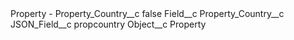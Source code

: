 <?xml version="1.0" encoding="UTF-8"?>
<CustomMetadata xmlns="http://soap.sforce.com/2006/04/metadata" xmlns:xsi="http://www.w3.org/2001/XMLSchema-instance" xmlns:xsd="http://www.w3.org/2001/XMLSchema">
    <label>Property - Property_Country__c</label>
    <protected>false</protected>
    <values>
        <field>Field__c</field>
        <value xsi:type="xsd:string">Property_Country__c</value>
    </values>
    <values>
        <field>JSON_Field__c</field>
        <value xsi:type="xsd:string">propcountry</value>
    </values>
    <values>
        <field>Object__c</field>
        <value xsi:type="xsd:string">Property</value>
    </values>
</CustomMetadata>
